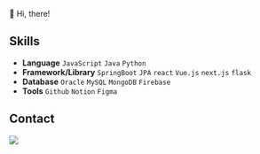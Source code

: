 
👋 Hi, there!


## Skills

- **Language**
  `JavaScript` `Java` `Python` <br>
- **Framework/Library**
  `SpringBoot` `JPA` `react` `Vue.js` `next.js` `flask` <br>
- **Database**
  `Oracle` `MySQL` `MongoDB` `Firebase`<br>
- **Tools**
  `Github` `Notion` `Figma` <br>


## Contact

<div align="left">
  <a href="mailto:mjy6088@gmail.com">
    <img src="https://img.shields.io/badge/Gmail-d14836?style=flat-square&logo=Gmail&logoColor=white&link=mailto:mjy6088@gmail.com"/>
  </a>
</div>
